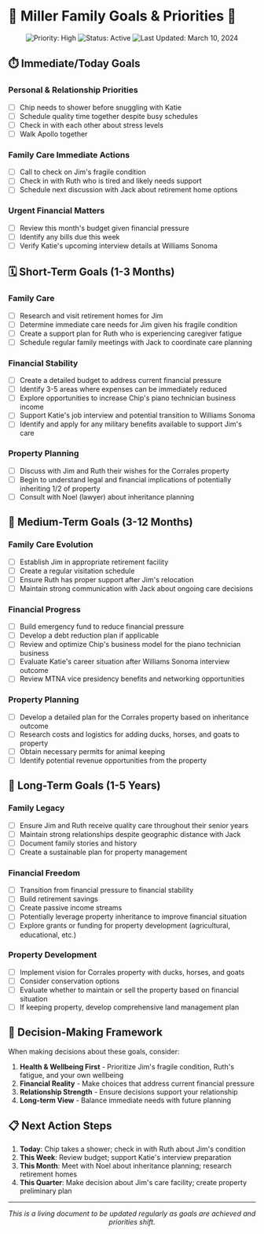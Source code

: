 # 🎯 Miller Family Goals & Priorities 🎯

<div align="center">
  <img src="https://img.shields.io/badge/Priority-High-red" alt="Priority: High">
  <img src="https://img.shields.io/badge/Status-Active-brightgreen" alt="Status: Active">
  <img src="https://img.shields.io/badge/Last_Updated-March_10_2024-blue" alt="Last Updated: March 10, 2024">
</div>

## ⏱️ Immediate/Today Goals

### Personal & Relationship Priorities
- [ ] Chip needs to shower before snuggling with Katie
- [ ] Schedule quality time together despite busy schedules
- [ ] Check in with each other about stress levels
- [ ] Walk Apollo together

### Family Care Immediate Actions
- [ ] Call to check on Jim's fragile condition
- [ ] Check in with Ruth who is tired and likely needs support
- [ ] Schedule next discussion with Jack about retirement home options

### Urgent Financial Matters
- [ ] Review this month's budget given financial pressure
- [ ] Identify any bills due this week
- [ ] Verify Katie's upcoming interview details at Williams Sonoma

## 🗓️ Short-Term Goals (1-3 Months)

### Family Care
- [ ] Research and visit retirement homes for Jim
- [ ] Determine immediate care needs for Jim given his fragile condition
- [ ] Create a support plan for Ruth who is experiencing caregiver fatigue
- [ ] Schedule regular family meetings with Jack to coordinate care planning

### Financial Stability
- [ ] Create a detailed budget to address current financial pressure
- [ ] Identify 3-5 areas where expenses can be immediately reduced
- [ ] Explore opportunities to increase Chip's piano technician business income
- [ ] Support Katie's job interview and potential transition to Williams Sonoma
- [ ] Identify and apply for any military benefits available to support Jim's care

### Property Planning
- [ ] Discuss with Jim and Ruth their wishes for the Corrales property
- [ ] Begin to understand legal and financial implications of potentially inheriting 1/2 of property
- [ ] Consult with Noel (lawyer) about inheritance planning

## 🔭 Medium-Term Goals (3-12 Months)

### Family Care Evolution
- [ ] Establish Jim in appropriate retirement facility
- [ ] Create a regular visitation schedule
- [ ] Ensure Ruth has proper support after Jim's relocation
- [ ] Maintain strong communication with Jack about ongoing care decisions

### Financial Progress
- [ ] Build emergency fund to reduce financial pressure
- [ ] Develop a debt reduction plan if applicable
- [ ] Review and optimize Chip's business model for the piano technician business
- [ ] Evaluate Katie's career situation after Williams Sonoma interview outcome
- [ ] Review MTNA vice presidency benefits and networking opportunities

### Property Planning
- [ ] Develop a detailed plan for the Corrales property based on inheritance outcome
- [ ] Research costs and logistics for adding ducks, horses, and goats to property
- [ ] Obtain necessary permits for animal keeping
- [ ] Identify potential revenue opportunities from the property

## 🌅 Long-Term Goals (1-5 Years)

### Family Legacy
- [ ] Ensure Jim and Ruth receive quality care throughout their senior years
- [ ] Maintain strong relationships despite geographic distance with Jack
- [ ] Document family stories and history
- [ ] Create a sustainable plan for property management

### Financial Freedom
- [ ] Transition from financial pressure to financial stability
- [ ] Build retirement savings
- [ ] Create passive income streams
- [ ] Potentially leverage property inheritance to improve financial situation
- [ ] Explore grants or funding for property development (agricultural, educational, etc.)

### Property Development
- [ ] Implement vision for Corrales property with ducks, horses, and goats
- [ ] Consider conservation options
- [ ] Evaluate whether to maintain or sell the property based on financial situation
- [ ] If keeping property, develop comprehensive land management plan

## 🧠 Decision-Making Framework

When making decisions about these goals, consider:
1. **Health & Wellbeing First** - Prioritize Jim's fragile condition, Ruth's fatigue, and your own wellbeing
2. **Financial Reality** - Make choices that address current financial pressure
3. **Relationship Strength** - Ensure decisions support your relationship
4. **Long-term View** - Balance immediate needs with future planning

## 📋 Next Action Steps

1. **Today**: Chip takes a shower; check in with Ruth about Jim's condition
2. **This Week**: Review budget; support Katie's interview preparation
3. **This Month**: Meet with Noel about inheritance planning; research retirement homes
4. **This Quarter**: Make decision about Jim's care facility; create property preliminary plan

---

<div align="center">
  <p><i>This is a living document to be updated regularly as goals are achieved and priorities shift.</i></p>
</div> 